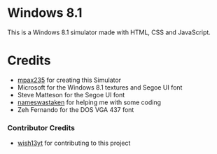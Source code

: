 # Windows 8.1
This is a Windows 8.1 simulator made with HTML, CSS and JavaScript.

# Credits
- [mpax235](https://github.com/mpax235) for creating this Simulator
- Microsoft for the Windows 8.1 textures and Segoe UI font
- Steve Matteson for the Segoe UI font
- [nameswastaken](https://github.com/nameswastaken) for helping me with some coding
- Zeh Fernando for the DOS VGA 437 font
### Contributor Credits
- [wish13yt](https://github.com/wish13yt) for contributing to this project
